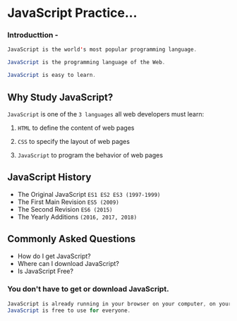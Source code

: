 # JavaScript Practice...


### Introducttion -
```java
JavaScript is the world's most popular programming language.

JavaScript is the programming language of the Web.

JavaScript is easy to learn.
```
## Why Study JavaScript?
`JavaScript` is one of the `3 languages` all web developers must learn:

   1. `HTML` to define the content of web pages

   2. `CSS` to specify the layout of web pages

   3. `JavaScript` to program the behavior of web pages

## JavaScript History 
  * The Original JavaScript `ES1 ES2 ES3 (1997-1999)`
  * The First Main Revision `ES5 (2009)`
  * The Second Revision `ES6 (2015)`
  * The Yearly Additions `(2016, 2017, 2018)`

## Commonly Asked Questions
* How do I get JavaScript?
* Where can I download JavaScript?
* Is JavaScript Free?
### You don't have to get or download JavaScript.
```java
JavaScript is already running in your browser on your computer, on your tablet, and on your smart-phone.
JavaScript is free to use for everyone.
```
